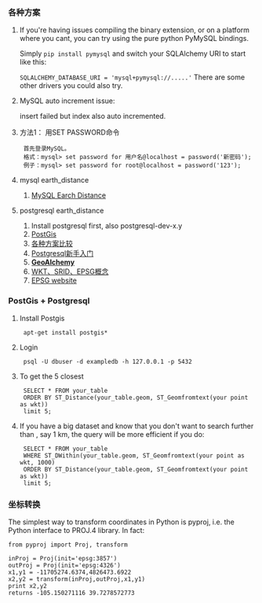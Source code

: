### 各种方案
1. If you're having issues compiling the binary extension, or on a platform where you cant, you can try using the pure python PyMySQL bindings.

	Simply `pip install pymysql` and switch your SQLAlchemy URI to start like this:

	`SQLALCHEMY_DATABASE_URI = 'mysql+pymysql://.....'`
	There are some other drivers you could also try.

2. MySQL auto increment issue:

	insert failed but index also auto incremented.

3. 方法1： 用SET PASSWORD命令 

		首先登录MySQL。 
		格式：mysql> set password for 用户名@localhost = password('新密码'); 
		例子：mysql> set password for root@localhost = password('123'); 
4. mysql earth_distance

	1. [MySQL Earch Distance](http://www.scribd.com/doc/2569355/Geo-Distance-Search-with-MySQL)

5. postgresql earth_distance

	1. Install postgresql first, also postgresql-dev-x.y
	2. [PostGis](http://postgis.net/install/)
	2. [各种方案比较](http://openlife.cc/blogs/2012/august/comparing-open-source-gis-implementations)
	4. [Postgresql新手入门](http://www.ruanyifeng.com/blog/2013/12/getting_started_with_postgresql.html)
	5. **[GeoAlchemy](https://geoalchemy-2.readthedocs.org/en/0.2.6/orm_tutorial.html)**
	6. [WKT、SRID、EPSG概念](http://www.cnblogs.com/xiashengwang/p/3897536.html)
	7. [EPSG website](http://spatialreference.org/ref/epsg/nad83-utm-zone-10n/)
### PostGis + Postgresql
1. Install Postgis

		apt-get install postgis*

1. Login

		psql -U dbuser -d exampledb -h 127.0.0.1 -p 5432

2. To get the 5 closest

		SELECT * FROM your_table 
		ORDER BY ST_Distance(your_table.geom, ST_Geomfromtext(your point as wkt)) 
		limit 5;
3. If you have a big dataset and know that you don't want to search further than , say 1 km, the query will be more efficient if you do:
	
		SELECT * FROM your_table 
		WHERE ST_DWithin(your_table.geom, ST_Geomfromtext(your point as wkt, 1000)
		ORDER BY ST_Distance(your_table.geom, ST_Geomfromtext(your point as wkt))  
		limit 5;

### 坐标转换
The simplest way to transform coordinates in Python is pyproj, i.e. the Python interface to PROJ.4 library. In fact:

	from pyproj import Proj, transform
	
	inProj = Proj(init='epsg:3857')
	outProj = Proj(init='epsg:4326')
	x1,y1 = -11705274.6374,4826473.6922
	x2,y2 = transform(inProj,outProj,x1,y1)
	print x2,y2
	returns -105.150271116 39.7278572773